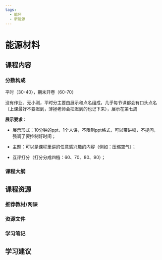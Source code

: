 ```yaml
---
tags:
  - 能环
  - 新能源
---
```


# 能源材料

## 课程内容

### 分数构成

平时（30-40），期末开卷（60-70）

没有作业、无小测，平时分主要由展示和点名组成，几乎每节课都会有口头点名（上课最好不要迟到，薄拯老师会把迟到的也记下来），展示在第七周

**展示要求：**

- 展示形式：10分钟的ppt，1个人讲，不限制ppt格式，可以带讲稿，不提问，强调了要控制好时间；

- 主题：可以是课程里讲的任意感兴趣的内容（例如：压缩空气）；

- 互评打分（打分分成四档：60、70、80、90）；



### 课程大纲





## 课程资源

### 推荐教材/网课

### 资源文件


### 学习笔记

## 学习建议










